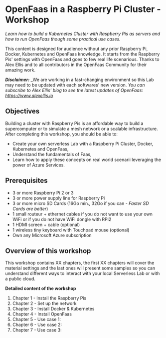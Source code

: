 # OpenFaas in a Raspberry Pi Cluster - Workshop

_Learn how to build a Kubernetes Cluster with Raspberry Pis as servers and how to run OpenFaas though some practical use cases._

This content is designed for audience without any prior Raspberry Pi, Docker, Kubernetes and OpenFaas knowledge. 
It starts from the Raspberry Pis' settings with OpenFaas and goes to few real life scenarious.
Thanks to Alex Ellis and to all contributors in the OpenFaas Community for their amazing work.

_**Disclaimer:**_
_We are working in a fast-changing environment so this Lab may need to be updated with each softwares' new version.
_You can subscribe to Alex Ellis' blog to see the latest updates of OpenFaas: https://www.alexellis.io_


## Objectives

Building a cluster with Raspberry Pis is an affordable way to build a supercomputer or to simulate a mesh network or a scalable infrastructure.
After completing this workshop, you should be able to:
* Create your own serverless Lab with a Raspberry Pi Cluster, Docker, Kubernetes and OpenFaas,
* Understand the fundamentals of Faas,
* Learn how to apply these concepts on real world scenarii leveraging the power of Azure Services.


## Prerequisites

* 3 or more Raspberry Pi 2 or 3
* 3 or more power supply line for Raspberry Pi
* 3 or more micro SD Cards (16Go min., 32Go if you can - _Faster SD Cards are better_)
* 1 small routeur + ethernet cables if you do not want to use your own WiFi or if you do not have WiFi dongle with RPi2
* 1 HDMI screen + cable (optional)
* 1 wireless tiny keyboard with Touchpad mouse (optional)
* Own any Microsoft Azure subscription


## Overview of this workshop

This workshop contains XX chapters, the first XX chapters will cover the material settings and the last ones will present some samples so you can understand different ways to interact with your local Serverless Lab or with a public cloud.

**Detailed content of the workshop**
1. Chapter 1 - Install the Raspberry Pis
2. Chapter 2 - Set up the network
3. Chapter 3 - Install Docker & Kubernetes
4. Chapter 4 - Install OpenFaas
5. Chapter 5 - Use case 1:
6. Chapter 6 - Use case 2:
7. Chapter 7 - Use case 3:
